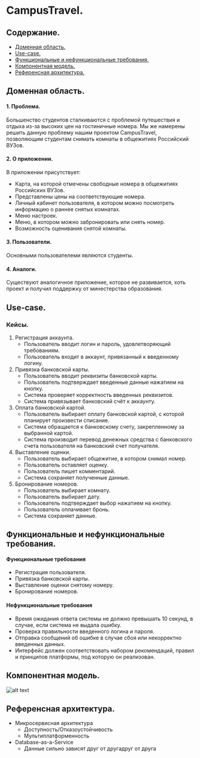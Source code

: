 # CampusTravel.

## Содержание.
  * [Доменная область.](https://github.com/MaxTro91627/CampusTravel#доменная-область)
  * [Use-сase.](https://github.com/MaxTro91627/CampusTravel#use---case)
  * [Функциональные и нефункциональные требования.](https://github.com/MaxTro91627/CampusTravel#функциональные-и-нефункциональные-требования)
  * [Компонентная модель.](https://github.com/MaxTro91627/CampusTravel#компонентная-модель)
  * [Референсная архитектура.](https://github.com/MaxTro91627/CampusTravel#референсная-архитектура)

## Доменная область.

#### 1. Проблема.
Большенство студентов сталкиваются с проблемой путешествия и отдыха из-за высоких цен на гостиничные номера. Мы же намерены решить данную проблему нашим проектом CampusTravel, позволяющим студентам снимать комнаты в общежитиях Российский ВУЗов.   
#### 2. О приложении. 
В приложении присутствует:
* Карта, на которой отмечены свободные номера в общежитиях Российских ВУЗов.  
* Представлены цены на соответствующие номера.
* Личный кабинет пользователя, в котором можно посмотреть информацию о раннее снятых комнатах.
* Меню настроек.
* Меню, в котором можно забронировать или снять номер.
* Возможность оценивания снятой комнаты.
#### 3. Пользователи.
Основными пользователеми являются студенты. 
#### 4. Аналоги.
Существуют аналогичное приложение, которое не развивается, хоть проект и получил поддержку от минестерства образования.


## Use-сase.

### Кейсы.
1. Регистрация аккаунта.
    * Пользователь вводит логин и пароль, удовлетворяющий требованиям.
    * Пользователь входит в аккаунт, привязанный к введенному логину.
2. Привязка банковской карты.
    * Пользователь вводит реквизиты банковской карты.
    * Пользователь подтверждает введенные данные нажатием на кнопку.
    * Система проверяет корректность введенных реквизитов.
    * Система привязывает банковский счёт к аккаунту.
3. Оплата банковской картой. 
    * Пользователь выбирает оплату банковской картой, с которой планирует произвести списание.
    * Система обращается к банковскому счету, закрепленному за выбранной картой.
    * Система производит перевод денежных средства с банковского счета пользователя на банковский счет получателя.
4. Выставление оценки. 
    * Пользователь выбирает общежитие, в котором снимал номер.
    * Пользователь оставляет оценку. 
    * Пользователь пишет комментарий.
    * Система сохраняет полученные данные.
5. Бронирование номеров. 
    * Пользователь выбирает комнату.
    * Пользователь выбирает дату.
    * Пользователь подтверждает выбор нажатием на кнопку.
    * Пользователь оплачивает бронь. 
    * Система сохраняет данные. 

## Функциональные и нефункциональные требования.

#### Функциональные требования
  * Регистрация пользователя.
  * Привязка банковской карты.
  * Выставление оценки снятому номеру.
  * Бронирование номеров.
#### Нефункциональные требования 
  * Время ожидания ответа системы не должно превышать 10 секунд, в случае, если система не выдала ошибку. 
  * Проверка правильности введенного логина и пароля.
  * Отправка сообщений об ошибке в случае сбоя или некорректно введенных данных.
  * Интерфейс должен соответствовать набором рекомендаций, правил и принципов платформы, под которую он реализован.

## Компонентная модель.

![alt text](SoireeDiagram.png)

## Референсная архитектура.

* Микросервисная архитектура
    * Доступность/Отказоустойчивость
    * Мультиплатформенность
* Database-as-a-Service
    * Данные сильно зависят друг от другадруг от друга
